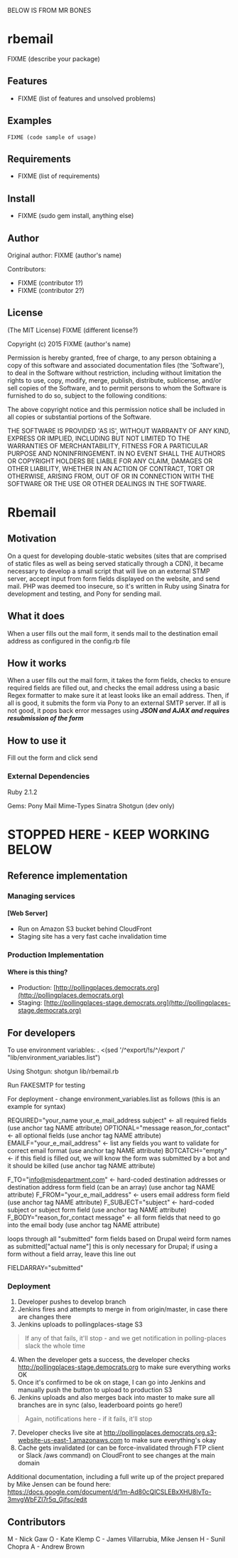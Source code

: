BELOW IS FROM MR BONES

rbemail
===========

FIXME (describe your package)

Features
--------

* FIXME (list of features and unsolved problems)

Examples
--------

    FIXME (code sample of usage)

Requirements
------------

* FIXME (list of requirements)

Install
-------

* FIXME (sudo gem install, anything else)

Author
------

Original author: FIXME (author's name)

Contributors:

* FIXME (contributor 1?)
* FIXME (contributor 2?)

License
-------

(The MIT License) FIXME (different license?)

Copyright (c) 2015 FIXME (author's name)

Permission is hereby granted, free of charge, to any person obtaining
a copy of this software and associated documentation files (the
'Software'), to deal in the Software without restriction, including
without limitation the rights to use, copy, modify, merge, publish,
distribute, sublicense, and/or sell copies of the Software, and to
permit persons to whom the Software is furnished to do so, subject to
the following conditions:

The above copyright notice and this permission notice shall be
included in all copies or substantial portions of the Software.

THE SOFTWARE IS PROVIDED 'AS IS', WITHOUT WARRANTY OF ANY KIND,
EXPRESS OR IMPLIED, INCLUDING BUT NOT LIMITED TO THE WARRANTIES OF
MERCHANTABILITY, FITNESS FOR A PARTICULAR PURPOSE AND NONINFRINGEMENT.
IN NO EVENT SHALL THE AUTHORS OR COPYRIGHT HOLDERS BE LIABLE FOR ANY
CLAIM, DAMAGES OR OTHER LIABILITY, WHETHER IN AN ACTION OF CONTRACT,
TORT OR OTHERWISE, ARISING FROM, OUT OF OR IN CONNECTION WITH THE
SOFTWARE OR THE USE OR OTHER DEALINGS IN THE SOFTWARE.


# Rbemail

## Motivation
On a quest for developing double-static websites (sites that are comprised of static files as well as being served statically through a CDN), it became necessary to develop a small script that will live on an external STMP server, accept input from form fields displayed on the website, and send mail. PHP was deemed too insecure, so it's written in Ruby using Sinatra for development and testing, and Pony for sending mail.

## What it does
When a user fills out the mail form, it sends mail to the destination email address as configured in the config.rb file

## How it works
When a user fills out the mail form, it takes the form fields, checks to ensure required fields are filled out, and checks the email address using a basic Regex formatter to make sure it at least looks like an email address.  Then, if all is good, it submits the form via Pony to an external SMTP server.  If all is not good, it pops back error messages using ***JSON and AJAX and requires resubmission of the form***

## How to use it
Fill out the form and click send

### External Dependencies
Ruby 2.1.2

Gems:
Pony
Mail
Mime-Types
Sinatra
Shotgun (dev only)

# STOPPED HERE - KEEP WORKING BELOW

## Reference implementation

### Managing services

#### [Web Server]
- Run on Amazon S3 bucket behind CloudFront
- Staging site has a very fast cache invalidation time

### Production Implementation

#### Where is this thing?
- Production: [http://pollingplaces.democrats.org](http://pollingplaces.democrats.org)
- Staging: [http://pollingplaces-stage.democrats.org](http://pollingplaces-stage.democrats.org)

## For developers

To use environment variables:
. <(sed '/^export/!s/^/export /' "lib/environment_variables.list")

Using Shotgun:
shotgun lib/rbemail.rb

Run FAKESMTP for testing

For deployment - change environment_variables.list as follows (this is an example for syntax)

REQUIRED="your_name your_e_mail_address subject" <- all required fields (use anchor tag NAME attribute)
OPTIONAL="message reason_for_contact" <- all optional fields (use anchor tag NAME attribute)
EMAILF="your_e_mail_address" <- list any fields you want to validate for correct email format (use anchor tag NAME attribute)
BOTCATCH="empty" <- if this field is filled out, we will know the form was submitted by a bot and it should be killed (use anchor tag NAME attribute)

F_TO="info@misdepartment.com" <- hard-coded destination addresses or destination address form field (can be an array) (use anchor tag NAME attribute)
F_FROM="your_e_mail_address" <- users email address form field (use anchor tag NAME attribute)
F_SUBJECT="subject" <- hard-coded subject or subject form field (use anchor tag NAME attribute)
F_BODY="reason_for_contact message" <- all form fields that need to go into the email body (use anchor tag NAME attribute)

loops through all "submitted" form fields based on Drupal weird form names as submitted["actual name"]
this is only necessary for Drupal; if using a form without a field array, leave this line out

FIELDARRAY="submitted"


### Deployment
1. Developer pushes to develop branch
2. Jenkins fires and attempts to merge in from origin/master, in case there are changes there
3. Jenkins uploads to pollingplaces-stage S3

  > If any of that fails, it'll stop - and we get notification in polling-places slack the whole time
4. When the developer gets a success, the developer checks http://pollingplaces-stage.democrats.org to make sure everything works OK
5. Once it's confirmed to be ok on stage, I can go into Jenkins and manually push the button to upload to production S3
6. Jenkins uploads and also merges back into master to make sure all branches are in sync (also, leaderboard points go here!)

  > Again, notifications here - if it fails, it'll stop
7. Developer checks live site at http://pollingplaces.democrats.org.s3-website-us-east-1.amazonaws.com to make sure everything's okay
8. Cache gets invalidated (or can be force-invalidated through FTP client or Slack /aws command) on CloudFront to see changes at the main domain

Additional documentation, including a full write up of the project prepared by Mike Jensen can be found here: https://docs.google.com/document/d/1m-Ad80cQlCSLEBxXHU8lvTo-3mvgWbFZI7r5q_Gjfsc/edit

## Contributors

M - Nick Gaw
O - Kate Klemp
C - James Villarrubia, Mike Jensen
H - Sunil Chopra
A - Andrew Brown
